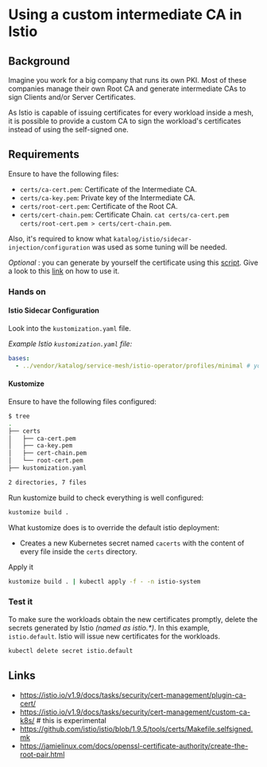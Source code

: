 # Using a custom intermediate CA in Istio

## Background

Imagine you work for a big company that runs its own PKI. Most of these companies manage their own Root CA and generate
intermediate CAs to sign Clients and/or Server Certificates.

As Istio is capable of issuing certificates for every workload inside a mesh, it is possible to provide a custom CA
to sign the workload's certificates instead of using the self-signed one.

## Requirements

Ensure to have the following files:

- `certs/ca-cert.pem`: Certificate of the Intermediate CA.
- `certs/ca-key.pem`: Private key of the Intermediate CA.
- `certs/root-cert.pem`: Certificate of the Root CA.
- `certs/cert-chain.pem`: Certificate Chain. `cat certs/ca-cert.pem certs/root-cert.pem > certs/cert-chain.pem`.

Also, it's required to know what `katalog/istio/sidecar-injection/configuration` was used as some tuning will be
needed.

_Optional_ : you can generate by yourself the certificate using this [script](https://raw.githubusercontent.com/istio/istio/master/tools/certs/Makefile.selfsigned.mk). Give a look to this [link](https://istio.io/v1.9/docs/tasks/security/cert-management/plugin-ca-cert/#plug-in-certificates-and-key-into-the-cluster) on how to use it.

### Hands on

#### Istio Sidecar Configuration

Look into the `kustomization.yaml` file.

_Example Istio `kustomization.yaml` file:_

```yaml
bases:
  - ../vendor/katalog/service-mesh/istio-operator/profiles/minimal # you can choose between these flavours: minimal, full, tracing
```

#### Kustomize

Ensure to have the following files configured:

```bash
$ tree
.
├── certs
│   ├── ca-cert.pem
│   ├── ca-key.pem
│   ├── cert-chain.pem
│   └── root-cert.pem
├── kustomization.yaml

2 directories, 7 files
```

Run kustomize build to check everything is well configured:

```bash
kustomize build .
```

What kustomize does is to override the default istio deployment:

- Creates a new Kubernetes secret named `cacerts` with the content of every file inside the `certs` directory.

Apply it

```bash
kustomize build . | kubectl apply -f - -n istio-system
```

### Test it

To make sure the workloads obtain the new certificates promptly, delete the secrets generated by Istio
_(named as istio.\*)_. In this example, `istio.default`. Istio will issue new certificates for the workloads.

```bash
kubectl delete secret istio.default
```

## Links

- <https://istio.io/v1.9/docs/tasks/security/cert-management/plugin-ca-cert/>
- <https://istio.io/v1.9/docs/tasks/security/cert-management/custom-ca-k8s/> # this is experimental
- <https://github.com/istio/istio/blob/1.9.5/tools/certs/Makefile.selfsigned.mk>
- <https://jamielinux.com/docs/openssl-certificate-authority/create-the-root-pair.html>
